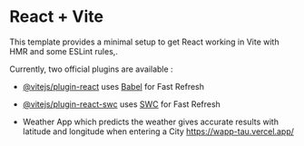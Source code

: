 # React + Vite

This template provides a minimal setup to get React working in Vite with HMR and some ESLint rules,.

Currently, two official plugins are available :

- [@vitejs/plugin-react](https://github.com/vitejs/vite-plugin-react/blob/main/packages/plugin-react/README.md) uses [Babel](https://babeljs.io/) for Fast Refresh
- [@vitejs/plugin-react-swc](https://github.com/vitejs/vite-plugin-react-swc) uses [SWC](https://swc.rs/) for Fast Refresh

- Weather App
which predicts the weather gives accurate results with latitude and longitude when entering a City
https://wapp-tau.vercel.app/
